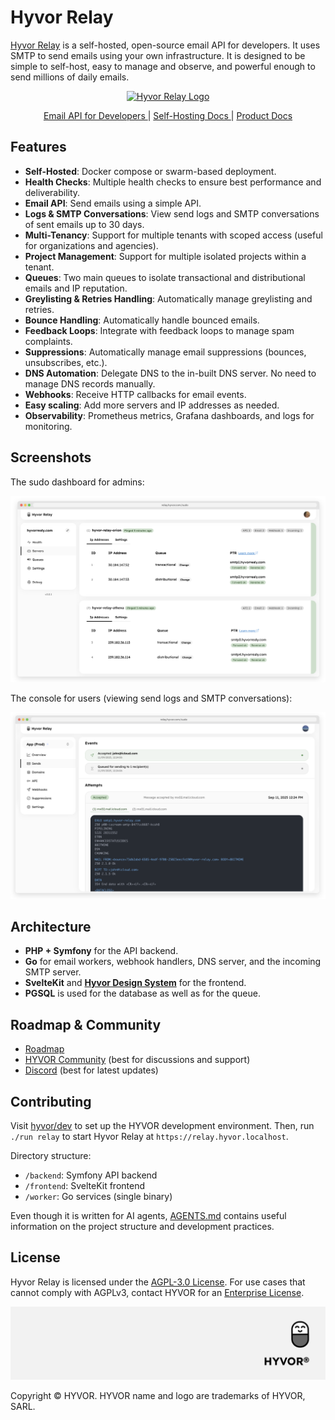 # Hyvor Relay

[Hyvor Relay](https://relay.hyvor.com) is a self-hosted, open-source email API for developers. It uses SMTP to send emails using your own infrastructure. It is designed to be simple to self-host, easy to manage and observe, and powerful enough to send millions of daily emails.

<p align="center">
  <a href="https://relay.hyvor.com">
    <img src="https://hyvor.com/img/logo.png" alt="Hyvor Relay Logo" width="130"/>
  </a>
</p>

<p align="center">
  <a href="https://relay.hyvor.com">
    Email API for Developers
  </a>
    <span> | </span>
    <a href="https://relay.hyvor.com/hosting">
    Self-Hosting Docs
  </a>
    <span> | </span>
    <a href="https://relay.hyvor.com/docs">
    Product Docs
  </a>
</p>

## Features

- **Self-Hosted**: Docker compose or swarm-based deployment.
- **Health Checks**: Multiple health checks to ensure best performance and deliverability.
- **Email API**: Send emails using a simple API.
- **Logs & SMTP Conversations**: View send logs and SMTP conversations of sent emails up to 30 days.
- **Multi-Tenancy**: Support for multiple tenants with scoped access (useful for organizations and agencies).
- **Project Management**: Support for multiple isolated projects within a tenant.
- **Queues**: Two main queues to isolate transactional and distributional emails and IP reputation.
- **Greylisting & Retries Handling**: Automatically manage greylisting and retries.
- **Bounce Handling**: Automatically handle bounced emails.
- **Feedback Loops**: Integrate with feedback loops to manage spam complaints.
- **Suppressions**: Automatically manage email suppressions (bounces, unsubscribes, etc.).
- **DNS Automation**: Delegate DNS to the in-built DNS server. No need to manage DNS records manually.
- **Webhooks**: Receive HTTP callbacks for email events.
- **Easy scaling**: Add more servers and IP addresses as needed.
- **Observability**: Prometheus metrics, Grafana dashboards, and logs for monitoring.
<!-- - **Dedicated IPs**: Support for dedicated IPs users. (coming soon) -->

## Screenshots

The sudo dashboard for admins:

![Sudo Dashboard](/meta/assets/screenshot-sudo.png)

The console for users (viewing send logs and SMTP conversations):

![User Console](/meta/assets/screenshot-console.png)

## Architecture

- **PHP + Symfony** for the API backend.
- **Go** for email workers, webhook handlers, DNS server, and the incoming SMTP server.
- **SvelteKit** and [**Hyvor Design System**](https://github.com/hyvor/design) for the frontend.
- **PGSQL** is used for the database as well as for the queue.

## Roadmap & Community

- [Roadmap](https://github.com/hyvor/relay/blob/main/ROADMAP.md)
- [HYVOR Community](https://hyvor.community) (best for discussions and support)
- [Discord](https://hyvor.com/discord) (best for latest updates)

## Contributing

Visit [hyvor/dev](https://github.com/hyvor/dev) to set up the HYVOR development environment. Then, run `./run relay` to start Hyvor Relay at `https://relay.hyvor.localhost`.

Directory structure:

- `/backend`: Symfony API backend
- `/frontend`: SvelteKit frontend
- `/worker`: Go services (single binary)

Even though it is written for AI agents, [AGENTS.md](https://github.com/hyvor/relay/blob/main/AGENTS.md) contains useful information on the project structure and development practices.

<!-- ## Performance TODO -->

## License

Hyvor Relay is licensed under the [AGPL-3.0 License](https://github.com/hyvor/relay/blob/main/LICENSE). For use cases that cannot comply with AGPLv3, contact HYVOR for an [Enterprise License](https://hyvor.com/enterprise).

![HYVOR Banner](https://raw.githubusercontent.com/hyvor/relay/refs/heads/main/meta/assets/hyvor-banner.svg)

Copyright © HYVOR. HYVOR name and logo are trademarks of HYVOR, SARL.
